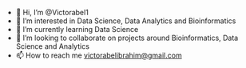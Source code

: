 - 👋 Hi, I’m @Victorabel1
- 👀 I’m interested in Data Science, Data Analytics and Bioinformatics 
- 🌱 I’m currently learning Data Science 
- 💞️ I’m looking to collaborate on projects around Bioinformatics, Data Science and Analytics 
- 📫 How to reach me victorabelibrahim@gmail.com

<!---
Victorabel1/Victorabel1 is a ✨ special ✨ repository because its `README.md` (this file) appears on your GitHub profile.
You can click the Preview link to take a look at your changes.
--->
